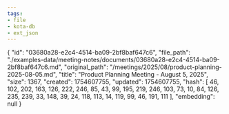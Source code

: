 ```yaml
---
tags:
- file
- kota-db
- ext_json
---
```

{
  "id": "03680a28-e2c4-4514-ba09-2bf8baf647c6",
  "file_path": "./examples-data/meeting-notes/documents/03680a28-e2c4-4514-ba09-2bf8baf647c6.md",
  "original_path": "/meetings/2025/08/product-planning-2025-08-05.md",
  "title": "Product Planning Meeting - August 5, 2025",
  "size": 1367,
  "created": 1754607755,
  "updated": 1754607755,
  "hash": [
    46,
    102,
    202,
    163,
    126,
    222,
    246,
    85,
    43,
    99,
    195,
    219,
    246,
    103,
    73,
    10,
    84,
    126,
    235,
    239,
    33,
    148,
    39,
    24,
    118,
    113,
    14,
    119,
    99,
    46,
    191,
    111
  ],
  "embedding": null
}
